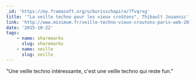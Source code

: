 ```yaml
---
_id: 'https://my.framasoft.org/u/borisschapira/?Tvqrxg'
title: '"La veille techno pour les vieux croûtons", Thibault Jouannic'
link: 'http://www.miximum.fr/veille-techno-vieux-croutons-paris-web-2015.html'
date: '2015-10-22'
tags:
    - name: sharemarks
      slug: sharemarks
    - name: veille
      slug: veille
---
```


<div class="markdown"><p>&quot;Une veille techno intéressante, c'est une veille techno qui reste fun.&quot;
</p></div>
